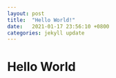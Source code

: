 ```yaml
---
layout: post
title:  "Hello World!"
date:   2021-01-17 23:56:10 +0800
categories: jekyll update
---
```


# Hello World
